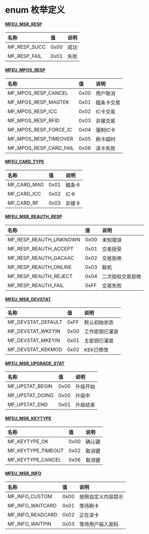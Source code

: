 # enum 枚举定义

#### [MFEU_MSR_RESP](#MFEU_MSR_RESP)
| 名称 | 值 | 说明 |
| :-------- | :--------| :------ |
| MF_RESP_SUCC | 0x00 | 成功 |
| MF_RESP_FAIL | 0x01 | 失败 |

#### [MFEU_MPOS_RESP](MFEU_MPOS_RESP)
| 名称 | 值 | 说明 |
| :-------- | :--------| :------ |
| MF_MPOS_RESP_CANCEL | 0x00 | 用户取消 |
| MF_MPOS_RESP_MAGTEK | 0x01 | 磁条卡交易 |
| MF_MPOS_RESP_ICC | 0x02 | IC卡交易 |
| MF_MPOS_RESP_RFID | 0x03 | 非接交易 |
| MF_MPOS_RESP_FORCE_IC | 0x04 | 强制IC卡 |
| MF_MPOS_RESP_TIMEOVER | 0x05 | 刷卡超时 |
| MF_MPOS_RESP_CARD_FAIL | 0x06 | 读卡失败 |

#### [MFEU_CARD_TYPE](MFEU_CARD_TYPE)
| 名称 | 值 | 说明 |
| :-------- | :--------| :------ |
| MF_CARD_MAG | 0x01 | 磁条卡 |
| MF_CARD_ICC | 0x02 | IC卡 |
| MF_CARD_RF | 0x03 | 非接卡 |

#### [MFEU_MSR_REAUTH_RESP](MFEU_MSR_REAUTH_RESP)
| 名称 | 值 | 说明 |
| :-------- | :--------| :------ |
| MF_RESP_REAUTH_UNKNOWN | 0x00 | 未知错误 |
| MF_RESP_REAUTH_ACCEPT | 0x01 | 交易授受 |
| MF_RESP_REAUTH_GACAAC | 0x02 | 交易拒绝 |
| MF_RESP_REAUTH_ONLINE | 0x03 | 联机 |
| MF_RESP_REAUTH_REJECT | 0x04 | 二次授权交易拒绝 |
| MF_RESP_REAUTH_FAIL | 0xFF | 交易失败 |

#### [MFEU_MSR_DEVSTAT](MFEU_MSR_DEVSTAT)
| 名称 | 值 | 说明 |
| :-------- | :--------| :------ |
| MF_DEVSTAT_DEFAULT | 0xFF | 默认初始状态 |
| MF_DEVSTAT_WKEYIN | 0x00 | 工作密钥已灌装 |
| MF_DEVSTAT_MKEYIN | 0x01 | 主密钥已灌装 |
| MF_DEVSTAT_KEKMOD | 0x02 | KEK已修改 |

#### [MFEU_MSR_UPGRADE_STAT](MFEU_MSR_UPGRADE_STAT)
| 名称 | 值 | 说明 |
| :-------- | :--------| :------ |
| MF_UPSTAT_BEGIN | 0x00 | 升级开始 |
| MF_UPSTAT_DOING | 0x00 | 升级中 |
| MF_UPSTAT_END | 0x01 | 升级结束 |

#### [MFEU_MSR_KEYTYPE](MFEU_MSR_KEYTYPE)
| 名称 | 值 | 说明 |
| :-------- | :--------| :------ |
| MF_KEYTYPE_OK | 0x00 | 确认键 |
| MF_KEYTYPE_TIMEOUT | 0x02 | 取消键 |
| MF_KEYTYPE_CANCEL | 0x06 | 取消键 |

#### [MFEU_MSR_INFO](MFEU_MSR_INFO)
| 名称 | 值 | 说明 |
| :-------- | :--------| :------ |
| MF_INFO_CUSTOM | 0x00 | 按照自定义内容提示 |
| MF_INFO_WAITCARD | 0x01 | 等待刷卡 |
| MF_INFO_READCARD | 0x02 | 正在读卡 |
| MF_INFO_WAITPIN | 0x03 | 等待用户输入密码 |







